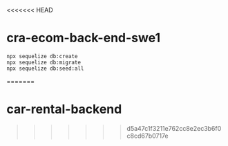 <<<<<<< HEAD
# cra-ecom-back-end-swe1

```
npx sequelize db:create
npx sequelize db:migrate
npx sequelize db:seed:all
```
=======
# car-rental-backend
>>>>>>> d5a47c1f3211e762cc8e2ec3b6f0c8cd67b0717e
